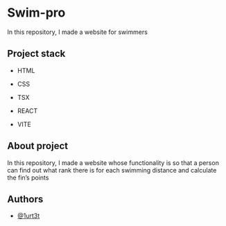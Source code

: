 
# Swim-pro

In this repository, I made a website for swimmers


## Project stack

- HTML

- CSS

- TSX

- REACT

- VITE


## About project

In this repository, I made a website whose functionality is so that a person can find out what rank there is for each swimming distance and calculate the fin’s points




## Authors

- [@1urt3t](https://www.github.com/1urt3t)


